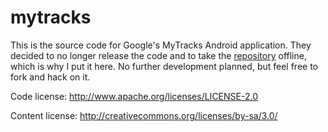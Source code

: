 mytracks
========

This is the source code for Google's MyTracks Android application.
They decided to no longer release the code and to take the [repository](https://code.google.com/p/mytracks/) offline, which is why I put it here.
No further development planned, but feel free to fork and hack on it.

Code license: http://www.apache.org/licenses/LICENSE-2.0

Content license: http://creativecommons.org/licenses/by-sa/3.0/
